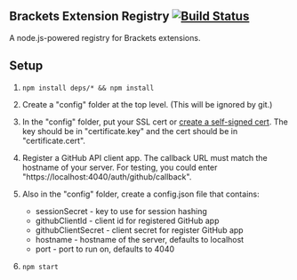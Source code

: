 ## Brackets Extension Registry [![Build Status](https://travis-ci.org/adobe/brackets-registry.png?branch=master)](https://travis-ci.org/adobe/brackets-registry)

A node.js-powered registry for Brackets extensions.

## Setup

1. `npm install deps/* && npm install`
2. Create a "config" folder at the top level. (This will be ignored by git.)
3. In the "config" folder, put your SSL cert or [create a self-signed cert][1].
   The key should be in "certificate.key" and the cert should be in "certificate.cert".
4. Register a GitHub API client app. The callback URL must match the hostname of your
   server. For testing, you could enter "https://localhost:4040/auth/github/callback".
4. Also in the "config" folder, create a config.json file that contains:
   * sessionSecret - key to use for session hashing
   * githubClientId - client id for registered GitHub app
   * githubClientSecret - client secret for register GitHub app
   * hostname - hostname of the server, defaults to localhost
   * port - port to run on, defaults to 4040
5. `npm start`

    [1]: http://www.akadia.com/services/ssh_test_certificate.html
